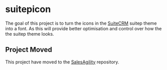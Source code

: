 # suitepicon

The goal of this project is to turn the icons in the [SuiteCRM](https://suitecrm.com/) suitep theme  into a font. As this will provide better optimisation and control over how the the suitep theme looks.

## Project Moved
This project have moved to the [SalesAgility](https://github.com/salesagility/SuiteP-Icon-Font) repository.
